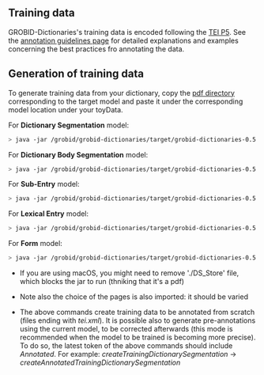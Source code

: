 ## Training data

GROBID-Dictionaries's training data is encoded following the [TEI P5](http://www.tei-c.org/Guidelines/P5). See the [annotation guidelines page](https://github.com/MedKhem/grobid-dictionaries/wiki) for detailed explanations and examples concerning the best practices fro annotating the data.  


## Generation of training data

To generate training data from your dictionary, copy the [pdf directory](https://drive.google.com/drive/folders/1I83_WJeDBwP_076U3OHv_LryiiRV1w9F?usp=sharing) corresponding to the target model and paste it under the corresponding model location under your toyData.   
   
For **Dictionary Segmentation** model:
```bash
> java -jar /grobid/grobid-dictionaries/target/grobid-dictionaries-0.5.4-SNAPSHOT.one-jar.jar -dIn resources/DIRECTORY_OF_YOUR_PDF  -dOut resources -exe createTrainingDictionarySegmentation
```
For **Dictionary Body Segmentation** model:
```bash
> java -jar /grobid/grobid-dictionaries/target/grobid-dictionaries-0.5.4-SNAPSHOT.one-jar.jar -dIn resources/DIRECTORY_OF_YOUR_PDF  -dOut resources -exe createTrainingDictionaryBodySegmentation
```
For **Sub-Entry** model:
```bash
> java -jar /grobid/grobid-dictionaries/target/grobid-dictionaries-0.5.4-SNAPSHOT.one-jar.jar -dIn resources/DIRECTORY_OF_YOUR_PDF  -dOut resources -exe createTrainingSubEntry
```
For **Lexical Entry** model:
```bash
> java -jar /grobid/grobid-dictionaries/target/grobid-dictionaries-0.5.4-SNAPSHOT.one-jar.jar -dIn resources/DIRECTORY_OF_YOUR_PDF  -dOut resources -exe createTrainingLexicalEntry
```
For **Form** model:
```bash
> java -jar /grobid/grobid-dictionaries/target/grobid-dictionaries-0.5.4-SNAPSHOT.one-jar.jar -dIn resources/DIRECTORY_OF_YOUR_PDF  -dOut resources -exe createTrainingForm
```

* If you are using macOS, you might need to remove './DS_Store' file, which blocks the jar to run (thniking that it's a pdf)

* Note also the choice of the pages is also imported: it should be varied

* The above commands create training data to be annotated from scratch (files ending with *tei.xml*). 
It is possible also to generate pre-annotations using the current model, to be corrected afterwards (this mode is recommended when the model to be trained is becoming more precise). To do so, the latest token of the above commands should include *Annotated*. 
For example:  *createTrainingDictionarySegmentation* -> *createAnnotatedTrainingDictionarySegmentation*
